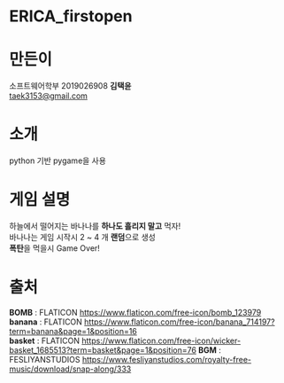 # ERICA_firstopen
# 만든이
소프트웨어학부 2019026908 **김택윤**  
taek3153@gmail.com

# 소개 
python 기반 pygame을 사용  

# 게임 설명
하늘에서 떨어지는 바나나를 **하나도 흘리지 말고** 먹자!  
바나나는 게임 시작시 2 ~ 4 개 **랜덤**으로 생성  
**폭탄**을 먹을시 Game Over!

# 출처
**BOMB** : FLATICON https://www.flaticon.com/free-icon/bomb_123979  
**banana** : FLATICON https://www.flaticon.com/free-icon/banana_714197?term=banana&page=1&position=16  
**basket** : FLATICON https://www.flaticon.com/free-icon/wicker-basket_1685513?term=basket&page=1&position=76
**BGM** : FESLIYANSTUDIOS https://www.fesliyanstudios.com/royalty-free-music/download/snap-along/333  
